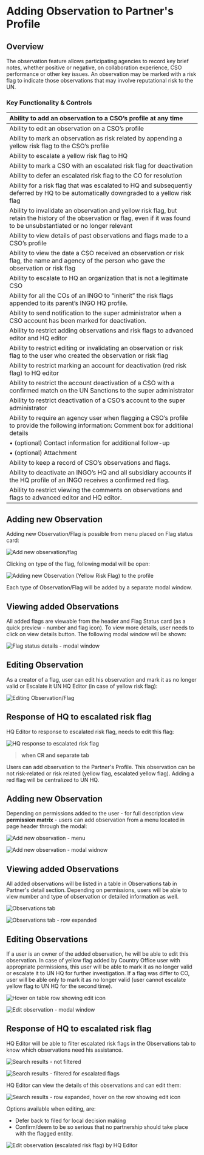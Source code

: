 # Adding Observation to Partner's Profile

## Overview

The observation feature allows participating agencies to record key brief notes, whether positive or negative, on collaboration experience, CSO performance or other key issues. An observation may be marked with a risk flag to indicate those observations that may involve reputational risk to the UN. 

### Key Functionality & Controls

| Ability to add an observation to a CSO’s profile at any time |
| :--- |
| Ability to edit an observation on a CSO’s profile |
| Ability to mark an observation as risk related by appending a yellow risk flag to the CSO’s profile |
| Ability to escalate a yellow risk flag to HQ |
| Ability to mark a CSO with an escalated risk flag for deactivation |
| Ability to defer an escalated risk flag to the CO for resolution |
| Ability for a risk flag that was escalated to HQ and subsequently deferred by HQ to be automatically downgraded to a yellow risk flag |
| Ability to invalidate an observation and yellow risk flag, but retain the history of the observation or flag, even if it was found to be unsubstantiated or no longer relevant |
| Ability to view details of past observations and flags made to a CSO’s profile |
| Ability to view the date a CSO received an observation or risk flag, the name and agency of the person who gave the observation or risk flag |
| Ability to escalate to HQ an organization that is not a legitimate CSO |
| Ability for all the COs of an INGO to “inherit” the risk flags appended to its parent’s INGO HQ profile. |
| Ability to send notification to the super administrator when a CSO account has been marked for deactivation. |
| Ability to restrict adding observations and risk flags to advanced editor and HQ editor |
| Ability to restrict editing or invalidating an observation or risk flag to the user who created the observation or risk flag |
| Ability to restrict marking an account for deactivation \(red risk flag\) to HQ editor |
| Ability to restrict the account deactivation of a CSO with a confirmed match on the UN Sanctions to the super administrator |
| Ability to restrict deactivation of a CSO’s account to the super administrator |
| Ability to require an agency user when flagging a CSO’s profile to provide the following information: Comment box for additional details |
| • \(optional\) Contact information for additional follow-up |
| • \(optional\) Attachment |
| Ability to keep a record of CSO’s observations and flags. |
| Ability to deactivate an INGO’s HQ and all subsidiary accounts if the HQ profile of an INGO receives a confirmed red flag. |
| Ability to restrict viewing the comments on observations and flags to advanced editor and HQ editor. |

## Adding new Observation

Adding new Observation/Flag is possible from menu placed on Flag status card:

![Add new observation/flag](../.gitbook/assets/screen-shot-2018-04-16-at-13.25.48%20%281%29.png)

Clicking on type of the flag, following modal will be open:

![Adding new Observation \(Yellow Risk Flag\) to the profile](../.gitbook/assets/screen-shot-2018-04-16-at-13.26.30.png)

Each type of Observation/Flag will be added by a separate modal window.

## Viewing added Observations

All added flags are viewable from the header and Flag Status card \(as a quick preview - number and flag icon\). To view more details, user needs to click on view details button. The following modal window will be shown:

![Flag status details - modal window](../.gitbook/assets/screen-shot-2018-04-16-at-13.26.18.png)

## Editing Observation

As a creator of a flag, user can edit his observation and mark it as no longer valid or Escalate it UN HQ Editor \(in case of yellow risk flag\):

![Editing Observation/Flag](../.gitbook/assets/screen-shot-2018-04-16-at-13.48.15.png)

## Response of HQ to escalated risk flag

HQ Editor to response to escalated risk flag, needs to edit this flag:



![HQ response to escalated risk flag](../.gitbook/assets/screen-shot-2018-04-16-at-13.48.43.png)

> **when CR and separate tab**

Users can add observation to the Partner's Profile. This observation can be not risk-related or risk related \(yellow flag, escalated yellow flag\). Adding a red flag will be centralized to UN HQ. 

## Adding new Observation

Depending on permissions added to the user - for full description view **permission matrix** - users can add observation from a menu located in page header through the modal:

![Add new observation - menu](../.gitbook/assets/screen-shot-2018-04-16-at-11.44.48%20%281%29.png)

![Add new observation - modal widnow](../.gitbook/assets/screen-shot-2018-04-16-at-13.52.27.png)

## Viewing added Observations

All added observations will be listed in a table in Observations tab in Partner's detail section. Depending on permissions, users will be able to view number and type of observation or detailed information as well.

![Observations tab](../.gitbook/assets/screen-shot-2018-04-16-at-11.47.37.png)

![Observations tab - row expanded](../.gitbook/assets/screen-shot-2018-04-16-at-11.47.47%20%281%29.png)

## Editing Observations

If a user is an owner of the added observation, he will be able to edit this observation. In case of yellow flag added by Country Office user with appropriate permissions, this user will be able to mark it as no longer valid or escalate it to UN HQ for further investigation. If a flag was differ to CO, user will be able only to mark it as no longer valid \(user cannot escalate yellow flag to UN HQ for the second time\).

![Hover on table row showing edit icon](../.gitbook/assets/screen-shot-2018-04-16-at-11.49.24%20%281%29.png)

![Edit observation - modal window](../.gitbook/assets/screen-shot-2018-04-16-at-13.55.38.png)

## Response of HQ to escalated risk flag

HQ Editor will be able to filter escalated risk flags in the Observations tab to know which observations need his assistance. 

![Search results - not filtered](../.gitbook/assets/screen-shot-2018-04-16-at-13.55.58.png)

![Search results - filtered for escalated flags](../.gitbook/assets/screen-shot-2018-04-16-at-13.56.05.png)

HQ Editor can view the details of this observations and can edit them:

![Search results - row expanded, hover on the row showing edit icon](../.gitbook/assets/screen-shot-2018-04-16-at-13.56.14.png)

Options available when editing, are:

* Defer back to filed for local decision making 
* Confirm/deem to be so serious that no partnership should take place with the flagged entity.

![Edit observation \(escalated risk flag\) by HQ Editor](../.gitbook/assets/screen-shot-2018-04-16-at-13.56.20.png)

